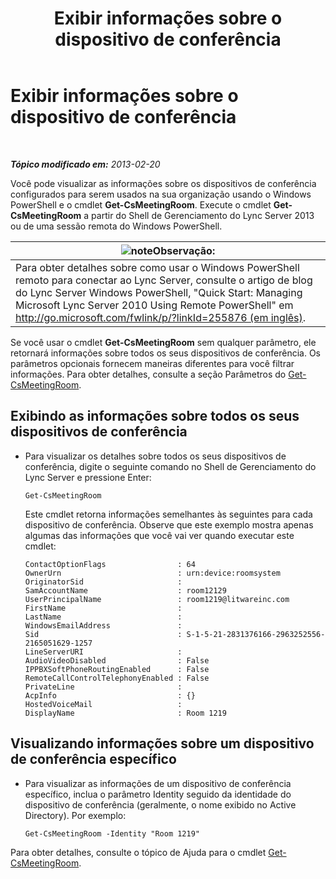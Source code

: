 ﻿---
title: Exibir informações sobre o dispositivo de conferência
TOCTitle: Exibir informações sobre o dispositivo de conferência
ms:assetid: 838bdbf8-8b68-4eb6-8fa3-45bfd5b0b1cd
ms:mtpsurl: https://technet.microsoft.com/pt-br/library/JJ994043(v=OCS.15)
ms:contentKeyID: 52057667
ms.date: 05/19/2016
mtps_version: v=OCS.15
ms.translationtype: HT
---

# Exibir informações sobre o dispositivo de conferência

 

_**Tópico modificado em:** 2013-02-20_

Você pode visualizar as informações sobre os dispositivos de conferência configurados para serem usados na sua organização usando o Windows PowerShell e o cmdlet **Get-CsMeetingRoom**. Execute o cmdlet **Get-CsMeetingRoom** a partir do Shell de Gerenciamento do Lync Server 2013 ou de uma sessão remota do Windows PowerShell.

<table>
<thead>
<tr class="header">
<th><img src="images/Gg425756.note(OCS.15).gif" title="note" alt="note" />Observação:</th>
</tr>
</thead>
<tbody>
<tr class="odd">
<td>Para obter detalhes sobre como usar o Windows PowerShell remoto para conectar ao Lync Server, consulte o artigo de blog do Lync Server Windows PowerShell, &quot;Quick Start: Managing Microsoft Lync Server 2010 Using Remote PowerShell&quot; em <a href="http://go.microsoft.com/fwlink/p/?linkid=255876">http://go.microsoft.com/fwlink/p/?linkId=255876 (em inglês)</a>.</td>
</tr>
</tbody>
</table>


Se você usar o cmdlet **Get-CsMeetingRoom** sem qualquer parâmetro, ele retornará informações sobre todos os seus dispositivos de conferência. Os parâmetros opcionais fornecem maneiras diferentes para você filtrar informações. Para obter detalhes, consulte a seção Parâmetros do [Get-CsMeetingRoom](https://docs.microsoft.com/en-us/powershell/module/skype/Get-CsMeetingRoom).


## Exibindo as informações sobre todos os seus dispositivos de conferência

  - Para visualizar os detalhes sobre todos os seus dispositivos de conferência, digite o seguinte comando no Shell de Gerenciamento do Lync Server e pressione Enter:
    
        Get-CsMeetingRoom
    
    Este cmdlet retorna informações semelhantes às seguintes para cada dispositivo de conferência. Observe que este exemplo mostra apenas algumas das informações que você vai ver quando executar este cmdlet:
    
        ContactOptionFlags                : 64
        OwnerUrn                          : urn:device:roomsystem
        OriginatorSid                     :
        SamAccountName                    : room12129
        UserPrincipalName                 : room1219@litwareinc.com
        FirstName                         : 
        LastName                          :
        WindowsEmailAddress               :
        Sid                               : S-1-5-21-2831376166-2963252556-2165051629-1257
        LineServerURI                     :
        AudioVideoDisabled                : False
        IPPBXSoftPhoneRoutingEnabled      : False
        RemoteCallControlTelephonyEnabled : False
        PrivateLine                       :
        AcpInfo                           : {}
        HostedVoiceMail                   :
        DisplayName                       : Room 1219

## Visualizando informações sobre um dispositivo de conferência específico

  - Para visualizar as informações de um dispositivo de conferência específico, inclua o parâmetro Identity seguido da identidade do dispositivo de conferência (geralmente, o nome exibido no Active Directory). Por exemplo:
    
        Get-CsMeetingRoom -Identity "Room 1219"

Para obter detalhes, consulte o tópico de Ajuda para o cmdlet [Get-CsMeetingRoom](https://docs.microsoft.com/en-us/powershell/module/skype/Get-CsMeetingRoom).

